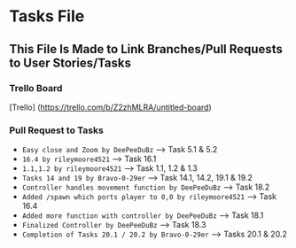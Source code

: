 # Tasks File
## This File Is Made to Link Branches/Pull Requests to User Stories/Tasks
### Trello Board
[Trello] (https://trello.com/b/Z2zhMLRA/untitled-board)
### Pull Request to Tasks
- `Easy close and Zoom by DeePeeDuBz`  -->  Task 5.1 & 5.2
- `16.4 by rileymoore4521`  --> Task 16.1
- `1.1,1.2 by rileymoore4521` --> Task 1.1, 1.2 & 1.3
- `Tasks 14 and 19 by Bravo-0-29er` --> Task 14.1, 14.2, 19.1 & 19.2
- `Controller handles movement function by DeePeeDuBz` --> Task 18.2
- `Added /spawn which ports player to 0,0 by rileymoore4521` --> Task 16.4
- `Added more function with controller by DeePeeDuBz` --> Task 18.1
- `Finalized Controller by DeePeeDuBz` --> Task 18.3
- `Completion of Tasks 20.1 / 20.2 by Bravo-0-29er` --> Tasks 20.1 & 20.2
